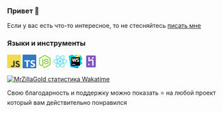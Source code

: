 ### Привет 👋

Если у вас есть что-то интересное, то не стесняйтесь [писать мне](https://vk.com/id233731786)

### Языки и инструменты
<img height="32" src="https://github.com/MrZillaGold/MrZillaGold/raw/master/icons/JavaScript.png"> <img height="32" src="https://github.com/MrZillaGold/MrZillaGold/raw/master/icons/TypeScript.png"> <img height="32" src="https://github.com/MrZillaGold/MrZillaGold/raw/master/icons/NodeJS.png"> <img height="32" src="https://github.com/MrZillaGold/MrZillaGold/raw/master/icons/React.png"> <img height="32" src="https://github.com/MrZillaGold/MrZillaGold/raw/master/icons/WebStorm.png"> <img height="32" src="https://github.com/MrZillaGold/MrZillaGold/raw/master/icons/Heroku.png">

[![MrZillaGold статистика Wakatime](https://github-readme-stats.vercel.app/api/wakatime?username=MrZillaGold)](https://wakatime.com/@MrZillaGold)

Свою благодарность и поддержку можно показать ⭐ на любой проект который вам действительно понравился
